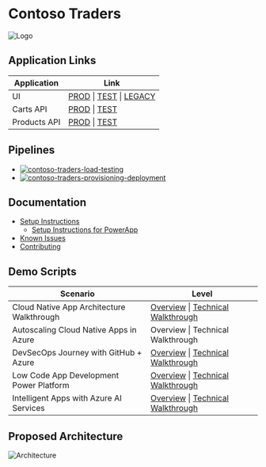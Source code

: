 # Contoso Traders

![Logo](./docs/logo-1280x640.png)

## Application Links

| Application  | Link                                                                                                                                                                                                            |
| ------------ | --------------------------------------------------------------------------------------------------------------------------------------------------------------------------------------------------------------- |
| UI           | [PROD](https://www.contosotraders.com/) \| [TEST](https://test.contosotraders.com/) \| [LEGACY](https://contoso-traders-uitest.azureedge.net)                                                                   |
| Carts API    | [PROD](https://contoso-traders-cartsprod.delightfuldune-ced90d47.eastus.azurecontainerapps.io/swagger) \| [TEST](https://contoso-traders-cartstest.orangeflower-95b09b9d.eastus.azurecontainerapps.io/swagger/) |
| Products API | [PROD](https://contoso-traders-productsprod.azurewebsites.net/swagger/) \| [TEST](https://contoso-traders-productstest.azurewebsites.net/swagger/)                                                              |

## Pipelines

* [![contoso-traders-load-testing](https://github.com/microsoft/ContosoTraders/actions/workflows/contoso-traders-load-testing.yml/badge.svg)](https://github.com/microsoft/ContosoTraders/actions/workflows/contoso-traders-load-testing.yml)
* [![contoso-traders-provisioning-deployment](https://github.com/microsoft/ContosoTraders/actions/workflows/contoso-traders-provisioning-deployment.yml/badge.svg)](https://github.com/microsoft/ContosoTraders/actions/workflows/contoso-traders-provisioning-deployment.yml)

## Documentation

* [Setup Instructions](./docs/setup-instructions.md)
  * [Setup Instructions for PowerApp](./docs/Setup%20instructions%20for%20PowerApp.md)
* [Known Issues](https://github.com/microsoft/ContosoTraders/issues)
* [Contributing](./docs/contributing.md)

## Demo Scripts

  | Scenario                                  | Level                                                                                                                                                                                       |
  | ----------------------------------------- | ------------------------------------------------------------------------------------------------------------------------------------------------------------------------------------------- |
  | Cloud Native App Architecture Walkthrough | [Overview](./demo-scripts/Cloud-Native-App-Architecture/Overview.md) \| [Technical Walkthrough](./demo-scripts/Cloud-Native-App-Architecture/Technical-Walkthrough.md)                      |
  | Autoscaling Cloud Native Apps in Azure    | Overview \| Technical Walkthrough                                                                                                                                                           |
  | DevSecOps Journey with GitHub + Azure     | [Overview](./demo-scripts/DevSecOps/overview.md) \| [Technical Walkthrough](./demo-scripts/DevSecOps/Technical-Walkthrough.md)                                                              |
  | Low Code App Development Power Platform   | [Overview](./demo-scripts/LOW%20CODE%20DEVELOPMENT/HIGH%20LEVEL%20SCENARIO%20WALKTHROUGH.md) \| [Technical Walkthrough](./demo-scripts/LOW%20CODE%20DEVELOPMENT/TECHNICAL%20WALKTHROUGH.md) |
  | Intelligent Apps with Azure AI Services   | [Overview](./demo-scripts/Intelligent-Apps-with-Azure-AI-Services/L100.md) \| [Technical Walkthrough](./demo-scripts/Intelligent-Apps-with-Azure-AI-Services/L300.md)                       |

## Proposed Architecture

![Architecture](./docs/architecture/contoso-traders-enhancements.drawio.png)

